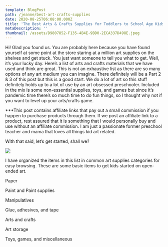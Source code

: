 ```yaml
---
template: BlogPost
path: /jeanne/best-art-crafts-supplies
date: 2020-08-25T06:08:00.000Z
title: 'The Best Arts & Crafts Supplies for Toddlers to School Age Kids, Part 1'
metaDescription: ''
thumbnail: /assets/D9807852-F135-4B4E-9BD0-2ECA337D498E.jpeg
---
```

Hi! Glad you found us. You are probably here because you have found yourself at some point at the store staring at a million art supplies on the shelves and get stuck. You just want someone to tell you what to get. Well, it’s your lucky day. Here’s a list of arts and crafts materials that we have used and think are great. This is not an exhaustive list as there are so many options of any art medium you can imagine. There definitely will be a Part 2 & 3 of this post but this is a good start. We do a lot of art so this stuff definitely holds up to a lot of use by an art obsessed preschooler. Included in the mix is some non-essential supplies, toys, and games but since it’s pandemic time there’s so much time to do fun things, so I thought why not if you want to level up your arts/crafts game.

\*\**This post contains affiliate links that pay out a small commission if you happen to purchase products through them.  If we post an affiliate link to a product, rest assured that it is something that I would personally buy and use without an affiliate commission. I am just a passionate former preschool teacher and mama that loves all things kid art related. 

With that said, let’s get started, shall we?

![](/assets/daniel-lincoln-HlEu2OvHtI0-unsplash.jpg)

I have organized the items in this list in common art supplies categories for easy browsing. These are some basic items to get kids started on open-ended art. 

Paper

Paint and Paint supplies

Manipulatives

Glue, adhesives, and tape

Arts and crafts

Art storage

Toys, games, and miscellaneous
